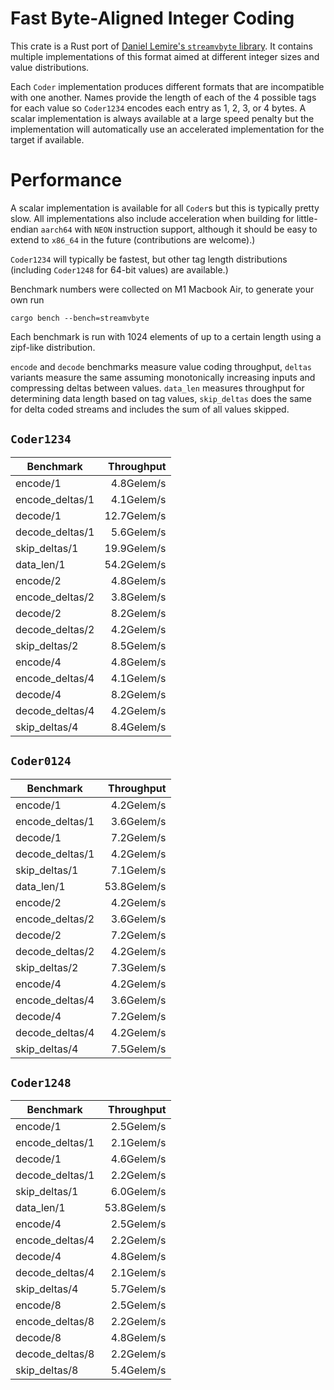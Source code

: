# Fast Byte-Aligned Integer Coding
This crate is a Rust port of [Daniel Lemire's `streamvbyte` library](https://github.com/lemire/streamvbyte).
It contains multiple implementations of this format aimed at different integer sizes and value distributions.

Each `Coder` implementation produces different formats that are incompatible with one another. Names
provide the length of each of the 4 possible tags for each value so `Coder1234` encodes each entry
as 1, 2, 3, or 4 bytes. A scalar implementation is always available at a large speed penalty but
the implementation will automatically use an accelerated implementation for the target if available.

# Performance

A scalar implementation is available for all `Coder`s but this is typically pretty slow. All
implementations also include acceleration when building for little-endian `aarch64` with `NEON`
instruction support, although it should be easy to extend to `x86_64` in the future (contributions
are welcome).)

`Coder1234` will typically be fastest, but other tag length distributions (including `Coder1248` for
64-bit values) are available.)

Benchmark numbers were collected on M1 Macbook Air, to generate your own run
```
cargo bench --bench=streamvbyte
````

Each benchmark is run with 1024 elements of up to a certain length using a zipf-like distribution.

`encode` and `decode` benchmarks measure value coding throughput, `deltas` variants measure the
same assuming monotonically increasing inputs and compressing deltas between values. `data_len`
measures throughput for determining data length based on tag values, `skip_deltas` does the same
for delta coded streams and includes the sum of all values skipped.

## `Coder1234`

| Benchmark       | Throughput  |
| --------------- | ----------: |
| encode/1        |  4.8Gelem/s |
| encode_deltas/1 |  4.1Gelem/s |
| decode/1        | 12.7Gelem/s |
| decode_deltas/1 |  5.6Gelem/s |
| skip_deltas/1   | 19.9Gelem/s |
| data_len/1      | 54.2Gelem/s |
| encode/2        |  4.8Gelem/s |
| encode_deltas/2 |  3.8Gelem/s |
| decode/2        |  8.2Gelem/s |
| decode_deltas/2 |  4.2Gelem/s |
| skip_deltas/2   |  8.5Gelem/s |
| encode/4        |  4.8Gelem/s |
| encode_deltas/4 |  4.1Gelem/s |
| decode/4        |  8.2Gelem/s |
| decode_deltas/4 |  4.2Gelem/s |
| skip_deltas/4   |  8.4Gelem/s |

## `Coder0124`

| Benchmark       | Throughput  |
| --------------- | ----------: |
| encode/1        |  4.2Gelem/s |
| encode_deltas/1 |  3.6Gelem/s |
| decode/1        |  7.2Gelem/s |
| decode_deltas/1 |  4.2Gelem/s |
| skip_deltas/1   |  7.1Gelem/s |
| data_len/1      | 53.8Gelem/s |
| encode/2        |  4.2Gelem/s |
| encode_deltas/2 |  3.6Gelem/s |
| decode/2        |  7.2Gelem/s |
| decode_deltas/2 |  4.2Gelem/s |
| skip_deltas/2   |  7.3Gelem/s |
| encode/4        |  4.2Gelem/s |
| encode_deltas/4 |  3.6Gelem/s |
| decode/4        |  7.2Gelem/s |
| decode_deltas/4 |  4.2Gelem/s |
| skip_deltas/4   |  7.5Gelem/s |

## `Coder1248`

| Benchmark       | Throughput  |
| --------------- | ----------: |
| encode/1        |  2.5Gelem/s |
| encode_deltas/1 |  2.1Gelem/s |
| decode/1        |  4.6Gelem/s |
| decode_deltas/1 |  2.2Gelem/s |
| skip_deltas/1   |  6.0Gelem/s |
| data_len/1      | 53.8Gelem/s |
| encode/4        |  2.5Gelem/s |
| encode_deltas/4 |  2.2Gelem/s |
| decode/4        |  4.8Gelem/s |
| decode_deltas/4 |  2.1Gelem/s |
| skip_deltas/4   |  5.7Gelem/s |
| encode/8        |  2.5Gelem/s |
| encode_deltas/8 |  2.2Gelem/s |
| decode/8        |  4.8Gelem/s |
| decode_deltas/8 |  2.2Gelem/s |
| skip_deltas/8   |  5.4Gelem/s |
